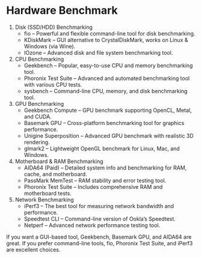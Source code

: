 # Hardware Benchmark

1. Disk (SSD/HDD) Benchmarking
    - fio – Powerful and flexible command-line tool for disk benchmarking.
    - KDiskMark – GUI alternative to CrystalDiskMark, works on Linux & Windows (via Wine).
    - IOzone – Advanced disk and file system benchmarking tool.
1. CPU Benchmarking
    - Geekbench – Popular, easy-to-use CPU and memory benchmarking tool.
    - Phoronix Test Suite – Advanced and automated benchmarking tool with various CPU tests.
    - sysbench – Command-line CPU, memory, and disk benchmarking tool.
1. GPU Benchmarking
    - Geekbench Compute – GPU benchmark supporting OpenCL, Metal, and CUDA.
    - Basemark GPU – Cross-platform benchmarking tool for graphics performance.
    - Unigine Superposition – Advanced GPU benchmark with realistic 3D rendering.
    - glmark2 – Lightweight OpenGL benchmark for Linux, Mac, and Windows.
1. Motherboard & RAM Benchmarking
    - AIDA64 (Paid) – Detailed system info and benchmarking for RAM, cache, and motherboard.
    - PassMark MemTest – RAM stability and error testing tool.
    - Phoronix Test Suite – Includes comprehensive RAM and motherboard tests.
1. Network Benchmarking
    - iPerf3 – The best tool for measuring network bandwidth and performance.
    - Speedtest CLI – Command-line version of Ookla’s Speedtest.
    - Netperf – Advanced network performance testing tool.

If you want a GUI-based tool, Geekbench, Basemark GPU, and AIDA64 are great. If you prefer command-line tools, fio, Phoronix Test Suite, and iPerf3 are excellent choices.
